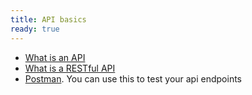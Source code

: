 ```yaml
---
title: API basics
ready: true
---
```


- [What is an API](https://medium.freecodecamp.org/what-is-an-api-in-english-please-b880a3214a82)
- [What is a RESTful API](https://searchmicroservices.techtarget.com/definition/RESTful-API)
- [Postman](https://www.getpostman.com/postman). You can use this to test your api endpoints
